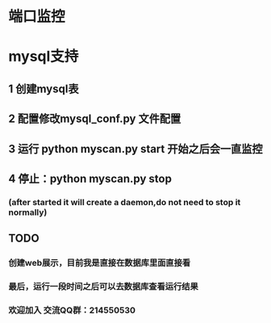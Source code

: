 # 端口监控
# mysql支持

## 1 创建mysql表
## 2 配置修改mysql_conf.py 文件配置
## 3 运行 python myscan.py start  开始之后会一直监控
## 4 停止：python myscan.py stop
### (after started it will create a daemon,do not need to stop it normally)

## TODO
### 创建web展示，目前我是直接在数据库里面直接看

### 最后，运行一段时间之后可以去数据库查看运行结果
### 欢迎加入 交流QQ群：214550530


